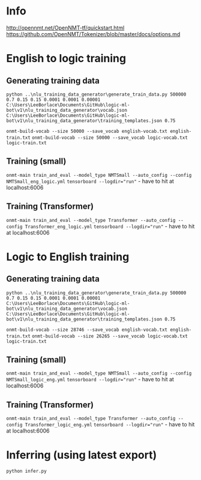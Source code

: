 # Info
http://opennmt.net/OpenNMT-tf/quickstart.html
https://github.com/OpenNMT/Tokenizer/blob/master/docs/options.md

# English to logic training
## Generating training data
`python ..\nlu_training_data_generator\generate_train_data.py 500000 0.7 0.15 0.15 0.0001 0.0001 0.00001 C:\Users\LeeBorlace\Documents\GitHub\logic-ml-bot\v1\nlu_training_data_generator\vocab.json C:\Users\LeeBorlace\Documents\GitHub\logic-ml-bot\v1\nlu_training_data_generator\training_templates.json 0.75`

`onmt-build-vocab --size 50000 --save_vocab english-vocab.txt english-train.txt`
`onmt-build-vocab --size 50000 --save_vocab logic-vocab.txt logic-train.txt`

## Training (small)
`onmt-main train_and_eval --model_type NMTSmall --auto_config --config NMTSmall_eng_logic.yml`
`tensorboard --logdir="run"` - have to hit at localhost:6006

## Training (Transformer)
`onmt-main train_and_eval --model_type Transformer --auto_config --config Transformer_eng_logic.yml`
`tensorboard --logdir="run"` - have to hit at localhost:6006

# Logic to English training
## Generating training data
`python ..\nlu_training_data_generator\generate_train_data.py 500000 0.7 0.15 0.15 0.0001 0.0001 0.00001 C:\Users\LeeBorlace\Documents\GitHub\logic-ml-bot\v1\nlu_training_data_generator\vocab.json C:\Users\LeeBorlace\Documents\GitHub\logic-ml-bot\v1\nlu_training_data_generator\training_templates.json 0.75`

`onmt-build-vocab --size 28746 --save_vocab english-vocab.txt english-train.txt`
`onmt-build-vocab --size 26265 --save_vocab logic-vocab.txt logic-train.txt`

## Training (small)
`onmt-main train_and_eval --model_type NMTSmall --auto_config --config NMTSmall_logic_eng.yml`
`tensorboard --logdir="run"` - have to hit at localhost:6006

## Training (Transformer)
`onmt-main train_and_eval --model_type Transformer --auto_config --config Transformer_logic_eng.yml`
`tensorboard --logdir="run"` - have to hit at localhost:6006

# Inferring (using latest export)
`python infer.py`